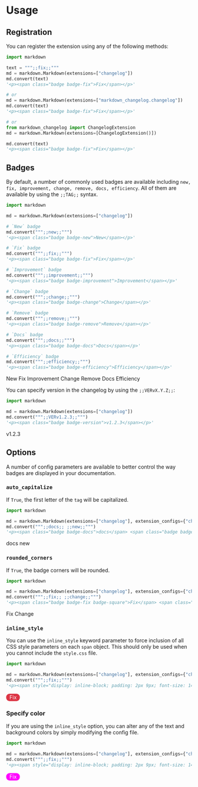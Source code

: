 # Usage

## Registration

You can register the extension using any of the following methods:

```python
import markdown

text = """;;fix;;"""
md = markdown.Markdown(extensions=["changelog"])
md.convert(text)
'<p><span class="badge badge-fix">Fix</span></p>'

# or
md = markdown.Markdown(extensions=["markdown_changelog.changelog"])
md.convert(text)
'<p><span class="badge badge-fix">Fix</span></p>'

# or 
from markdown_changelog import ChangelogExtension
md = markdown.Markdown(extensions=[ChangelogExtension()])

md.convert(text)
'<p><span class="badge badge-fix">Fix</span></p>'
```

## Badges

By default, a number of commonly used badges are available including `new, fix, improvement, change, remove, docs, efficiency`. 
All of them are available by using the `;;TAG;;` syntax. 

```python
import markdown

md = markdown.Markdown(extensions=["changelog"])

# `New` badge
md.convert(""";;new;;""")
'<p><span class="badge badge-new">New</span></p>'

# `Fix` badge
md.convert(""";;fix;;""")
'<p><span class="badge badge-fix">Fix</span></p>'

# `Improvement` badge
md.convert(""";;improvement;;""")
'<p><span class="badge badge-improvement">Improvement</span></p>'

# `Change` badge
md.convert(""";;change;;""")
'<p><span class="badge badge-change">Change</span></p>'

# `Remove` badge
md.convert(""";;remove;;""")
'<p><span class="badge badge-remove">Remove</span></p>'

# `Docs` badge
md.convert(""";;docs;;""")
'<p><span class="badge badge-docs">Docs</span></p>'

# `Efficiency` badge
md.convert(""";;efficiency;;""")
'<p><span class="badge badge-efficiency">Efficiency</span></p>'
```
<p><span class="badge badge-new">New</span>
<span class="badge badge-fix">Fix</span>
<span class="badge badge-improvement">Improvement</span>
<span class="badge badge-change">Change</span>
<span class="badge badge-remove">Remove</span>
<span class="badge badge-docs">Docs</span>
<span class="badge badge-efficiency">Efficiency</span>
</p>

You can specify version in the changelog by using the `;;VERvX.Y.Z;;`:

```python
import markdown

md = markdown.Markdown(extensions=["changelog"])
md.convert(""";;VERv1.2.3;;""")
'<p><span class="badge badge-version">v1.2.3</span></p>'
```
<p><span class="badge badge-version">v1.2.3</span></p>

## Options

A number of config parameters are available to better control the way badges are displayed in your documentation.

### `auto_capitalize`

If `True`, the first letter of the `tag` will be capitalized.

```python
import markdown

md = markdown.Markdown(extensions=["changelog"], extension_configs={"changelog": {"auto_capitalize": False}})
md.convert(""";;docs;; ;;new;;""")
'<p><span class="badge badge-docs">docs</span> <span class="badge badge-new">new</span></p>'
```
<p><span class="badge badge-docs">docs</span> <span class="badge badge-new">new</span></p>

### `rounded_corners`

If `True`, the badge corners will be rounded.

```python
import markdown

md = markdown.Markdown(extensions=["changelog"], extension_configs={"changelog": {"rounded_corners": False}})
md.convert(""";;fix;; ;;change;;""")
'<p><span class="badge badge-fix badge-square">Fix</span> <span class="badge badge-change badge-square">Change</span>'
```
<p><span class="badge badge-fix badge-square">Fix</span> <span class="badge badge-change badge-square">Change</span></p>

### `inline_style`

You can use the `inline_style` keyword parameter to force inclusion of all CSS style parameters on each `span` object.
This should only be used when you cannot include the `style.css` file.

```python
import markdown

md = markdown.Markdown(extensions=["changelog"], extension_configs={"changelog": {"inline_style": True}})
md.convert(""";;fix;;""")
'<p><span style="display: inline-block; padding: 2px 9px; font-size: 14px; line-height: 16px; vertical-align: baseline; white-space: nowrap; background-color: #dc3545; color: #ffffff; border-radius: 9px; ">Fix</span></p>'
```
<p><span style="display: inline-block; padding: 2px 9px; font-size: 14px; line-height: 16px; vertical-align: baseline; white-space: nowrap; background-color: #dc3545; color: #ffffff; border-radius: 9px; ">Fix</span></p>

### Specify color

If you are using the `inline_style` option, you can alter any of the text and background colors by simply modifying
the config file.

```python
import markdown

md = markdown.Markdown(extensions=["changelog"], extension_configs={"changelog": {"inline_style": True, "fix_color":"#FF00FF"}})
md.convert(""";;fix;;""")
'<p><span style="display: inline-block; padding: 2px 9px; font-size: 14px; line-height: 16px; vertical-align: baseline; white-space: nowrap; background-color: #FF00FF; color: #ffffff; border-radius: 9px; ">Fix</span></p>'```
```
<p><span style="display: inline-block; padding: 2px 9px; font-size: 14px; line-height: 16px; vertical-align: baseline; white-space: nowrap; background-color: #FF00FF; color: #ffffff; border-radius: 9px; ">Fix</span></p>